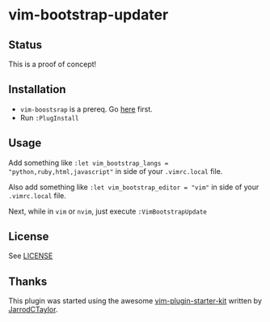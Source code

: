 # vim-bootstrap-updater

## Status

This is a proof of concept!

## Installation

- `vim-boostsrap` is a prereq. Go [here](http://vim-bootstrap.com/) first.
- Run `:PlugInstall`

## Usage

Add something like `:let vim_bootstrap_langs = "python,ruby,html,javascript"` in side of your
`.vimrc.local` file.

Also add something like `:let vim_bootstrap_editor = "vim"` in side of your
`.vimrc.local` file.

Next, while in `vim` or `nvim`, just execute `:VimBootstrapUpdate`

## License

See [LICENSE](/LICENSE)

## Thanks

This plugin was started using the awesome [vim-plugin-starter-kit](https://github.com/JarrodCTaylor/vim-plugin-starter-kit) written by [JarrodCTaylor](https://github.com/JarrodCTaylor).

